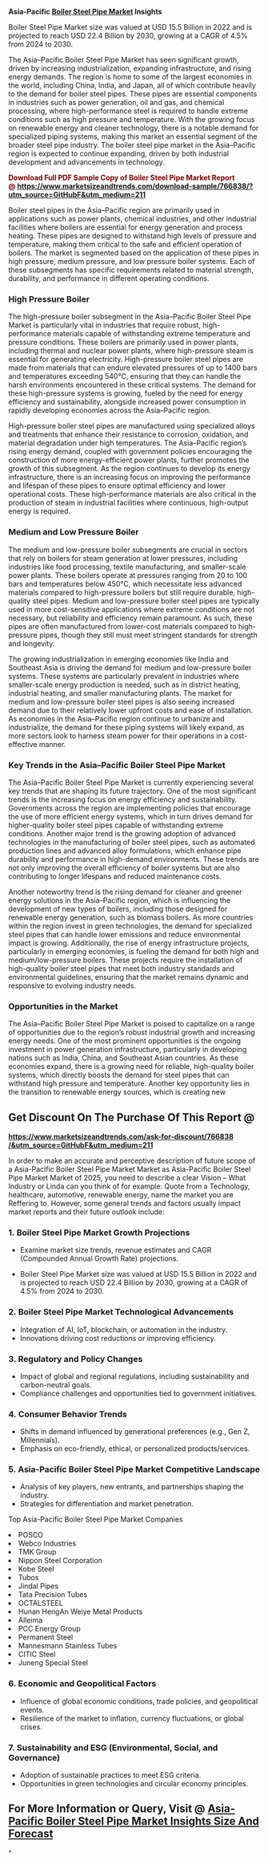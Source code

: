 <p><strong>Asia-Pacific&nbsp;<a href=""https://www.marketsizeandtrends.com/download-sample/766838/&amp;utm_source=GitHubF&amp;utm_medium=211"">Boiler Steel Pipe Market</a> Insights</strong></p><p>Boiler Steel Pipe Market size was valued at USD 15.5 Billion in 2022 and is projected to reach USD 22.4 Billion by 2030, growing at a CAGR of 4.5% from 2024 to 2030.</p><p><p>The Asia–Pacific Boiler Steel Pipe Market has seen significant growth, driven by increasing industrialization, expanding infrastructure, and rising energy demands. The region is home to some of the largest economies in the world, including China, India, and Japan, all of which contribute heavily to the demand for boiler steel pipes. These pipes are essential components in industries such as power generation, oil and gas, and chemical processing, where high-performance steel is required to handle extreme conditions such as high pressure and temperature. With the growing focus on renewable energy and cleaner technology, there is a notable demand for specialized piping systems, making this market an essential segment of the broader steel pipe industry. The boiler steel pipe market in the Asia–Pacific region is expected to continue expanding, driven by both industrial development and advancements in technology.</p><p><strong><p><strong><span style="color: #800000;">Download Full PDF Sample Copy of Boiler Steel Pipe Market Report @</span>&nbsp;</strong><a href="https://www.marketsizeandtrends.com/download-sample/766838/?utm_source=GitHubF&amp;utm_medium=211" target="_blank">https://www.marketsizeandtrends.com/download-sample/766838/?utm_source=GitHubF&amp;utm_medium=211</a></p></strong></p><p>Boiler steel pipes in the Asia–Pacific region are primarily used in applications such as power plants, chemical industries, and other industrial facilities where boilers are essential for energy generation and process heating. These pipes are designed to withstand high levels of pressure and temperature, making them critical to the safe and efficient operation of boilers. The market is segmented based on the application of these pipes in high pressure, medium pressure, and low pressure boiler systems. Each of these subsegments has specific requirements related to material strength, durability, and performance in different operating conditions.</p><h3>High Pressure Boiler</h3><p>The high-pressure boiler subsegment in the Asia–Pacific Boiler Steel Pipe Market is particularly vital in industries that require robust, high-performance materials capable of withstanding extreme temperature and pressure conditions. These boilers are primarily used in power plants, including thermal and nuclear power plants, where high-pressure steam is essential for generating electricity. High-pressure boiler steel pipes are made from materials that can endure elevated pressures of up to 1400 bars and temperatures exceeding 540°C, ensuring that they can handle the harsh environments encountered in these critical systems. The demand for these high-pressure systems is growing, fueled by the need for energy efficiency and sustainability, alongside increased power consumption in rapidly developing economies across the Asia–Pacific region.</p><p>High-pressure boiler steel pipes are manufactured using specialized alloys and treatments that enhance their resistance to corrosion, oxidation, and material degradation under high temperatures. The Asia–Pacific region’s rising energy demand, coupled with government policies encouraging the construction of more energy-efficient power plants, further promotes the growth of this subsegment. As the region continues to develop its energy infrastructure, there is an increasing focus on improving the performance and lifespan of these pipes to ensure optimal efficiency and lower operational costs. These high-performance materials are also critical in the production of steam in industrial facilities where continuous, high-output energy is required.</p><h3>Medium and Low Pressure Boiler</h3><p>The medium and low-pressure boiler subsegments are crucial in sectors that rely on boilers for steam generation at lower pressures, including industries like food processing, textile manufacturing, and smaller-scale power plants. These boilers operate at pressures ranging from 20 to 100 bars and temperatures below 450°C, which necessitate less advanced materials compared to high-pressure boilers but still require durable, high-quality steel pipes. Medium and low-pressure boiler steel pipes are typically used in more cost-sensitive applications where extreme conditions are not necessary, but reliability and efficiency remain paramount. As such, these pipes are often manufactured from lower-cost materials compared to high-pressure pipes, though they still must meet stringent standards for strength and longevity.</p><p>The growing industrialization in emerging economies like India and Southeast Asia is driving the demand for medium and low-pressure boiler systems. These systems are particularly prevalent in industries where smaller-scale energy production is needed, such as in district heating, industrial heating, and smaller manufacturing plants. The market for medium and low-pressure boiler steel pipes is also seeing increased demand due to their relatively lower upfront costs and ease of installation. As economies in the Asia–Pacific region continue to urbanize and industrialize, the demand for these piping systems will likely expand, as more sectors look to harness steam power for their operations in a cost-effective manner.</p><h3>Key Trends in the Asia–Pacific Boiler Steel Pipe Market</h3><p>The Asia–Pacific Boiler Steel Pipe Market is currently experiencing several key trends that are shaping its future trajectory. One of the most significant trends is the increasing focus on energy efficiency and sustainability. Governments across the region are implementing policies that encourage the use of more efficient energy systems, which in turn drives demand for higher-quality boiler steel pipes capable of withstanding extreme conditions. Another major trend is the growing adoption of advanced technologies in the manufacturing of boiler steel pipes, such as automated production lines and advanced alloy formulations, which enhance pipe durability and performance in high-demand environments. These trends are not only improving the overall efficiency of boiler systems but are also contributing to longer lifespans and reduced maintenance costs.</p><p>Another noteworthy trend is the rising demand for cleaner and greener energy solutions in the Asia–Pacific region, which is influencing the development of new types of boilers, including those designed for renewable energy generation, such as biomass boilers. As more countries within the region invest in green technologies, the demand for specialized steel pipes that can handle lower emissions and reduce environmental impact is growing. Additionally, the rise of energy infrastructure projects, particularly in emerging economies, is fueling the demand for both high and medium/low-pressure boilers. These projects require the installation of high-quality boiler steel pipes that meet both industry standards and environmental guidelines, ensuring that the market remains dynamic and responsive to evolving industry needs.</p><h3>Opportunities in the Market</h3><p>The Asia–Pacific Boiler Steel Pipe Market is poised to capitalize on a range of opportunities due to the region’s robust industrial growth and increasing energy needs. One of the most prominent opportunities is the ongoing investment in power generation infrastructure, particularly in developing nations such as India, China, and Southeast Asian countries. As these economies expand, there is a growing need for reliable, high-quality boiler systems, which directly boosts the demand for steel pipes that can withstand high pressure and temperature. Another key opportunity lies in the transition to renewable energy sources, which is creating new</p><h2><strong>Get Discount On The Purchase Of This Report @&nbsp;</strong></h2><p><strong><a href=""https://www.marketsizeandtrends.com/ask-for-discount/766838/&amp;utm_source=GitHubF&amp;utm_medium=211"" target=""_blank"">https://www.marketsizeandtrends.com/ask-for-discount/766838<br />/&amp;utm_source=GitHubF&amp;utm_medium=211</a></strong></p><p>In order to make an accurate and perceptive description of future scope of a Asia-Pacific&nbsp;Boiler Steel Pipe Market Market as Asia-Pacific&nbsp;Boiler Steel Pipe Market Market of 2025, you need to describe a clear Vision &ndash; What Industry or Linda can you think of for example: Quote from a Technology, healthcare, automotive, renewable energy, name the market you are Reffering to. However, some general trends and factors usually impact market reports and their future outlook include:</p><h3>1.&nbsp;<strong>Boiler Steel Pipe Market Growth Projections</strong></h3><ul><li>Examine market size trends, revenue estimates and CAGR (Compounded Annual Growth Rate) projections.</li><li><p>Boiler Steel Pipe Market size was valued at USD 15.5 Billion in 2022 and is projected to reach USD 22.4 Billion by 2030, growing at a CAGR of 4.5% from 2024 to 2030.</p></li></ul><h3>2.&nbsp;<strong>Boiler Steel Pipe Market Technological Advancements</strong></h3><ul><li>Integration of AI, IoT, blockchain, or automation in the industry.</li><li>Innovations driving cost reductions or improving efficiency.</li></ul><h3>3.&nbsp;<strong>Regulatory and Policy Changes</strong></h3><ul><li>Impact of global and regional regulations, including sustainability and carbon-neutral goals.</li><li>Compliance challenges and opportunities tied to government initiatives.</li></ul><h3>4.&nbsp;<strong>Consumer Behavior Trends</strong></h3><ul><li>Shifts in demand influenced by generational preferences (e.g., Gen Z, Millennials).</li><li>Emphasis on eco-friendly, ethical, or personalized products/services.</li></ul><h3>5.&nbsp;<strong>Asia-Pacific Boiler Steel Pipe Market Competitive Landscape</strong></h3><ul><li>Analysis of key players, new entrants, and partnerships shaping the industry.</li><li>Strategies for differentiation and market penetration.</li></ul><p data-pm-slice=""1 1 []"">Top Asia-Pacific Boiler Steel Pipe Market Companies</p><div data-test-id=""""><p><li>POSCO</li><li> Webco Industries</li><li> TMK Group</li><li> Nippon Steel Corporation</li><li> Kobe Steel</li><li> Tubos</li><li> Jindal Pipes</li><li> Tata Precision Tubes</li><li> OCTALSTEEL</li><li> Hunan HengAn Weiye Metal Products</li><li> Alleima</li><li> PCC Energy Group</li><li> Permanent Steel</li><li> Mannesmann Stainless Tubes</li><li> CITIC Steel</li><li> Juneng Special Steel</li></p></div><h3>6.&nbsp;<strong>Economic and Geopolitical Factors</strong></h3><ul><li>Influence of global economic conditions, trade policies, and geopolitical events.</li><li>Resilience of the market to inflation, currency fluctuations, or global crises.</li></ul><h3>7.&nbsp;<strong>Sustainability and ESG (Environmental, Social, and Governance)</strong></h3><ul><li>Adoption of sustainable practices to meet ESG criteria.</li><li>Opportunities in green technologies and circular economy principles.</li></ul><h2><strong>For More Information or Query, Visit @&nbsp;</strong><a href=""https://www.verifiedmarketreports.com/product/boiler-steel-pipe-market/"" target=""_blank"">Asia-Pacific Boiler Steel Pipe Market Insights Size And Forecast</a></h2>"
